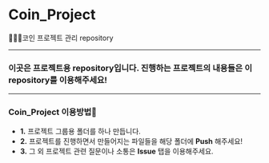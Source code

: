 # Coin_Project
👨‍👧‍👧코인 프로젝트 관리 repository

**********************************************
### 이곳은 프로젝트용 repository입니다.  진행하는 프로젝트의 내용들은 이 repository를 이용해주세요!

**********************************************
### Coin_Project 이용방법🧐
+ **1.** 프로젝트 그룹용 폴더를 하나 만듭니다.
+ **2.** 프로젝트를 진행하면서 만들어지는 파일들을 해당 폴더에 **Push** 해주세요!
+ **3.** 그 외 프로젝트 관련 질문이나 소통은 **Issue** 탭을 이용해주세요.

